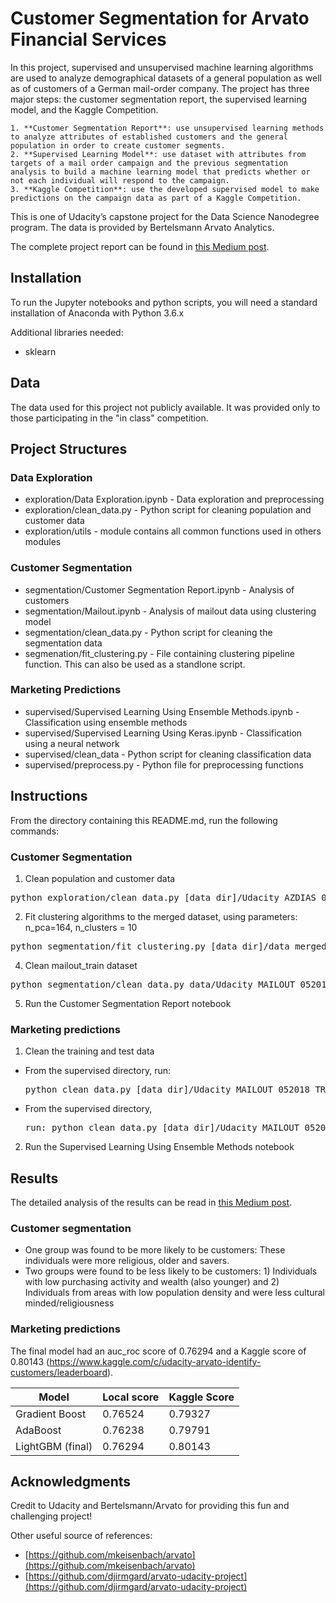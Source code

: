 # Customer Segmentation for Arvato Financial Services

In this project, supervised and unsupervised machine learning algorithms are used to analyze demographical datasets of a general population as well as of customers of a German mail-order company. The project has three major steps: the customer segmentation report, the supervised learning model, and the Kaggle Competition.

    1. **Customer Segmentation Report**: use unsupervised learning methods to analyze attributes of established customers and the general population in order to create customer segments.
    2. **Supervised Learning Model**: use dataset with attributes from targets of a mail order campaign and the previous segmentation analysis to build a machine learning model that predicts whether or not each individual will respond to the campaign.
    3. **Kaggle Competition**: use the developed supervised model to make predictions on the campaign data as part of a Kaggle Competition.

This is one of Udacity’s capstone project for the Data Science Nanodegree program. The data is provided by Bertelsmann Arvato Analytics.

The complete project report can be found in [this Medium post](https://medium.com/@thuytrinht4/customer-segmentation-for-arvato-financial-services-4cec6745a20d).

## Installation
To run the Jupyter notebooks and python scripts, you will need a standard installation of Anaconda with Python 3.6.x

Additional libraries needed:
- sklearn

## Data
The data used for this project not publicly available. It was provided only to those participating in the "in class" competition.

## Project Structures

### Data Exploration
- exploration/Data Exploration.ipynb - Data exploration and preprocessing
- exploration/clean_data.py - Python script for cleaning population and customer data
- exploration/utils - module contains all common functions used in others modules

### Customer Segmentation
- segmentation/Customer Segmentation Report.ipynb - Analysis of customers
- segmentation/Mailout.ipynb - Analysis of mailout data using clustering model
- segmentation/clean_data.py - Python script for cleaning the segmentation data
- segmenation/fit_clustering.py - File containing clustering pipeline function. This can also be used as a standlone script.

### Marketing Predictions
- supervised/Supervised Learning Using Ensemble Methods.ipynb - Classification using ensemble methods
- supervised/Supervised Learning Using Keras.ipynb - Classification using a neural network
- supervised/clean_data - Python script for cleaning classification data
- supervised/preprocess.py - Python file for preprocessing functions

## Instructions
From the directory containing this README.md, run the following commands:

### Customer Segmentation
1. Clean population and customer data

  <pre>python exploration/clean_data.py [data_dir]/Udacity_AZDIAS_052018.csv [data_dir]/Udacity_CUSTOMERS_052018.csv [data_dir]/merged_data_clean.pkl</pre>

2. Fit clustering algorithms to the merged dataset, using parameters: n_pca=164, n_clusters = 10

  <pre>python segmentation/fit_clustering.py [data_dir]/data_merged_clean.pkl 164 10 [result_dir]/clust_model.pkl</pre>


4. Clean mailout_train dataset

  <pre>python segmentation/clean_data.py data/Udacity_MAILOUT_052018_TRAIN.csv data/mailout_train_clean.pkl</pre>

5. Run the Customer Segmentation Report notebook

### Marketing predictions
1. Clean the training and test data
- From the supervised directory, run:
  <pre>python clean_data.py [data_dir]/Udacity_MAILOUT_052018_TRAIN.csv mailout_train_clean.csv</pre>

- From the supervised directory,
  <pre>run: python clean_data.py [data_dir]/Udacity_MAILOUT_052018_TEST.csv mailout_test_clean.csv</pre>

2. Run the Supervised Learning Using Ensemble Methods notebook

## Results
The detailed analysis of the results can be read in [this Medium post](https://medium.com/@thuytrinht4/customer-segmentation-for-arvato-financial-services-4cec6745a20d).

### Customer segmentation
- One group was found to be more likely to be customers: These individuals were more religious, older and savers.
- Two groups were found to be less likely to be customers: 1) Individuals with low purchasing activity and wealth (also younger) and 2) Individuals from areas with low population density and were less cultural minded/religiousness

### Marketing predictions
The final model had an auc_roc score of 0.76294 and a Kaggle score of 0.80143 (https://www.kaggle.com/c/udacity-arvato-identify-customers/leaderboard).

Model | Local score |Kaggle Score
--- | --- | ---
Gradient Boost | 0.76524 | 0.79327
AdaBoost | 0.76238 | 0.79791
LightGBM (final) | 0.76294 | 0.80143


## Acknowledgments

Credit to Udacity and Bertelsmann/Arvato for providing this fun and challenging project!

Other useful source of references:
 + [https://github.com/mkeisenbach/arvato](https://github.com/mkeisenbach/arvato)
 + [https://github.com/djirmgard/arvato-udacity-project](https://github.com/djirmgard/arvato-udacity-project)
